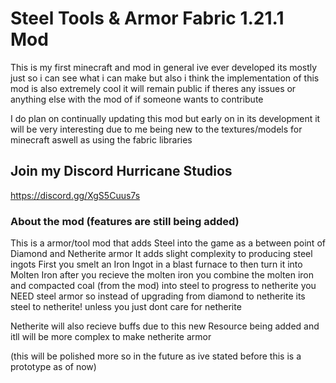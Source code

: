 # Steel Tools & Armor Fabric 1.21.1 Mod
This is my first minecraft and mod in general ive ever developed its mostly just so i can see what i can make but also i think the implementation of this mod is also extremely cool 
it will remain public if theres any issues or anything else with the mod of if someone wants to contribute

I do plan on continually updating this mod but early on in its development it will be very interesting due to me being new to the textures/models for minecraft aswell as using the fabric libraries

## Join my Discord Hurricane Studios
https://discord.gg/XgS5Cuus7s

### About the mod (features are still being added)
This is a armor/tool mod that adds Steel into the game as a between point of Diamond and Netherite armor
It adds slight complexity to producing steel ingots
First you smelt an Iron Ingot in a blast furnace to then turn it into Molten Iron
after you recieve the molten iron you combine the molten iron and compacted coal (from the mod) into steel
to progress to netherite you NEED steel armor so instead of upgrading from diamond to netherite its steel to netherite!
unless you just dont care for netherite

Netherite will also recieve buffs due to this new Resource being added and itll will be more complex to make netherite armor

(this will be polished more so in the future as ive stated before this is a prototype as of now)

